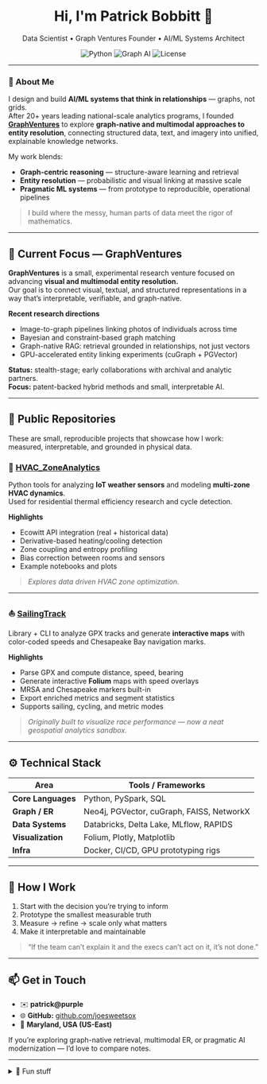<!-- README.md for joesweetsox (profile repo) -->

<h1 align="center">Hi, I'm Patrick Bobbitt 👋</h1>
<p align="center">
  Data Scientist • Graph Ventures Founder • AI/ML Systems Architect
</p>

<p align="center">
  <img alt="Python" src="https://img.shields.io/badge/Python-3.10%2B-blue">
  <img alt="Graph AI" src="https://img.shields.io/badge/Graph%20AI-Entity%20Resolution%20%7C%20Knowledge%20Graphs-green">
  <img alt="License" src="https://img.shields.io/badge/License-MIT-lightgrey">
</p>

---

### 🧭 About Me

I design and build **AI/ML systems that think in relationships** — graphs, not grids.  
After 20+ years leading national-scale analytics programs, I founded **[GraphVentures](#)** to explore **graph-native and multimodal approaches to entity resolution**, connecting structured data, text, and imagery into unified, explainable knowledge networks.

My work blends:
- **Graph-centric reasoning** — structure-aware learning and retrieval
- **Entity resolution** — probabilistic and visual linking at massive scale
- **Pragmatic ML systems** — from prototype to reproducible, operational pipelines

> I build where the messy, human parts of data meet the rigor of mathematics.

---

## 🧠 Current Focus — GraphVentures

**GraphVentures** is a small, experimental research venture focused on advancing **visual and multimodal entity resolution.**  
Our goal is to connect visual, textual, and structured representations in a way that’s interpretable, verifiable, and graph-native.

**Recent research directions**
- Image-to-graph pipelines linking photos of individuals across time  
- Bayesian and constraint-based graph matching  
- Graph-native RAG: retrieval grounded in relationships, not just vectors  
- GPU-accelerated entity linking experiments (cuGraph + PGVector)

**Status:** stealth-stage; early collaborations with archival and analytic partners.  
**Focus:** patent-backed hybrid methods and small, interpretable AI.

---

## 🧩 Public Repositories

These are small, reproducible projects that showcase how I work: measured, interpretable, and grounded in physical data.

### 🧊 [HVAC_ZoneAnalytics](https://github.com/joesweetsox/HVAC_ZoneAnalytics)
Python tools for analyzing **IoT weather sensors** and modeling **multi-zone HVAC dynamics**.  
Used for residential thermal efficiency research and cycle detection.

**Highlights**
- Ecowitt API integration (real + historical data)  
- Derivative-based heating/cooling detection  
- Zone coupling and entropy profiling  
- Bias correction between rooms and sensors  
- Example notebooks and plots  

> *Explores data driven HVAC zone optimization.*

---

### ⛵ [SailingTrack](https://github.com/joesweetsox/SailingTrack)
Library + CLI to analyze GPX tracks and generate **interactive maps** with color-coded speeds and Chesapeake Bay navigation marks.

**Highlights**
- Parse GPX and compute distance, speed, bearing  
- Generate interactive **Folium** maps with speed overlays  
- MRSA and Chesapeake markers built-in  
- Export enriched metrics and segment statistics  
- Supports sailing, cycling, and metric modes  

> *Originally built to visualize race performance — now a neat geospatial analytics sandbox.*

---

## ⚙️ Technical Stack

| Area | Tools / Frameworks |
|------|--------------------|
| **Core Languages** | Python, PySpark, SQL |
| **Graph / ER** | Neo4j, PGVector, cuGraph, FAISS, NetworkX |
| **Data Systems** | Databricks, Delta Lake, MLflow, RAPIDS|
| **Visualization** | Folium, Plotly, Matplotlib |
| **Infra** | Docker, CI/CD, GPU prototyping rigs |

---

## 🧩 How I Work

1. Start with the decision you’re trying to inform  
2. Prototype the smallest measurable truth  
3. Measure → refine → scale only what matters  
4. Make it interpretable and maintainable  

> “If the team can’t explain it and the execs can’t act on it, it’s not done.”

---

## 📫 Get in Touch
- ✉️ **patrick@purple**
- 🌐 **GitHub:** [github.com/joesweetsox](https://github.com/joesweetsox)
- 📍 **Maryland, USA (US-East)**

If you’re exploring graph-native retrieval, multimodal ER, or pragmatic AI modernization — I’d love to compare notes.

---

<details>
<summary>🧩 Fun stuff</summary>

- Amateur sailor on the Chesapeake Bay  
- Photographer and tinkerer with sensor data  
- Most of my best ideas start as curiosity, not a product brief
</details>
